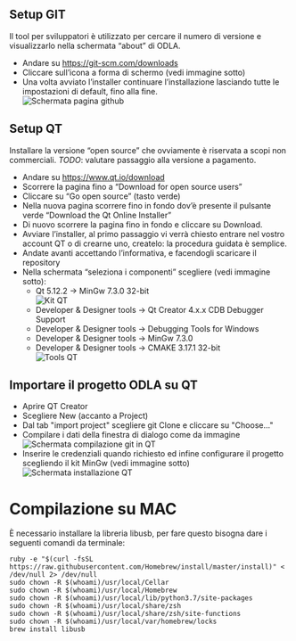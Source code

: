## Setup GIT
Il tool per sviluppatori è utilizzato per cercare il numero di versione e visualizzarlo nella schermata “about” di ODLA.
* Andare su https://git-scm.com/downloads
* Cliccare sull’icona a forma di schermo (vedi immagine sotto)
* Una volta avviato l’installer continuare l’installazione lasciando tutte le impostazioni di default, fino alla fine.  
![Schermata pagina github](../master/readme_imgs/git_download.png)

## Setup QT 
Installare la versione “open source” che ovviamente è riservata a scopi non commerciali. _TODO_: valutare passaggio alla versione a pagamento.

* Andare su https://www.qt.io/download
* Scorrere la pagina fino a “Download for open source users”
* Cliccare su “Go open source” (tasto verde)
* Nella nuova pagina scorrere fino in fondo dov’è presente il pulsante verde “Download the Qt Online Installer”
* Di nuovo scorrere la pagina fino in fondo e cliccare su Download.
* Avviare l’installer, al primo passaggio vi verrà chiesto entrare nel vostro account QT o di crearne uno, createlo: la procedura guidata è semplice.
* Andate avanti accettando l’informativa, e facendogli scaricare il repository
* Nella schermata “seleziona i componenti” scegliere (vedi immagine sotto):
    * Qt 5.12.2 -> MinGw 7.3.0 32-bit  
    ![Kit QT](../master/readme_imgs/kit_qt.png)
    * Developer & Designer tools -> Qt Creator 4.x.x CDB Debugger Support
    * Developer & Designer tools -> Debugging Tools for Windows
    * Developer & Designer tools -> MinGw 7.3.0
    * Developer & Designer tools -> CMAKE 3.17.1 32-bit  
    ![Tools QT](../master/readme_imgs/tools_qt.png)

## Importare il progetto ODLA su QT
* Aprire QT Creator
* Scegliere New (accanto a Project) 
* Dal tab "import project" scegliere git Clone e cliccare su "Choose..."
* Compilare i dati della finestra di dialogo come da immagine  
![Schermata compilazione git in QT](../master/readme_imgs/git_import_qt.png)
* Inserire le credenziali quando richiesto ed infine configurare il progetto scegliendo il kit MinGw (vedi immagine sotto)  
![Schermata installazione QT](../master/readme_imgs/qt_select_kit.png)

# Compilazione su MAC
È necessario installare la libreria libusb, per fare questo bisogna dare i seguenti comandi da terminale:

```console
ruby -e "$(curl -fsSL https://raw.githubusercontent.com/Homebrew/install/master/install)" < /dev/null 2> /dev/null
sudo chown -R $(whoami)/usr/local/Cellar
sudo chown -R $(whoami)/usr/local/Homebrew
sudo chown -R $(whoami)/usr/local/lib/python3.7/site-packages
sudo chown -R $(whoami)/usr/local/share/zsh
sudo chown -R $(whoami)/usr/local/share/zsh/site-functions
sudo chown -R $(whoami)/usr/local/var/homebrew/locks
brew install libusb
```

